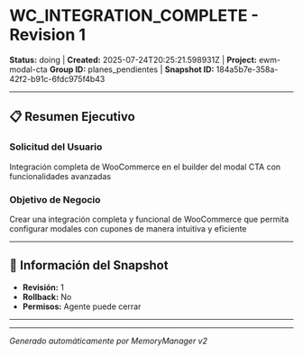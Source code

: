 # WC_INTEGRATION_COMPLETE - Revision 1

**Status:** doing | **Created:** 2025-07-24T20:25:21.598931Z | **Project:** ewm-modal-cta
**Group ID:** planes_pendientes | **Snapshot ID:** 184a5b7e-358a-42f2-b91c-6fdc975f4b43

---

## 📋 Resumen Ejecutivo
### Solicitud del Usuario
Integración completa de WooCommerce en el builder del modal CTA con funcionalidades avanzadas

### Objetivo de Negocio
Crear una integración completa y funcional de WooCommerce que permita configurar modales con cupones de manera intuitiva y eficiente

---

## 🔧 Información del Snapshot
- **Revisión:** 1
- **Rollback:** No
- **Permisos:** Agente puede cerrar

---



---

*Generado automáticamente por MemoryManager v2*
